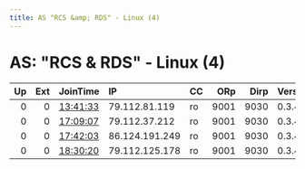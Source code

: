 ```yaml
---
title: AS "RCS &amp; RDS" - Linux (4)
---
```


# AS: "RCS &amp; RDS" - Linux (4)

|   Up |   Ext | JoinTime                                                                                            | IP             | CC   |   ORp |   Dirp | Version   | Contact   | Nickname    |   eFamMembers |
|-----:|------:|:----------------------------------------------------------------------------------------------------|:---------------|:-----|------:|-------:|:----------|:----------|:------------|--------------:|
|    0 |     0 | [13:41:33](https://metrics.torproject.org/rs.html#details/020D3CA434BE4F191DFCF588AA86A7B1C13D5FFB) | 79.112.81.119  | ro   |  9001 |   9030 | 0.3.4.9   | None      | self        |             1 |
|    0 |     0 | [17:09:07](https://metrics.torproject.org/rs.html#details/0CD70913D34537A078D46B2898CC17FE76952892) | 79.112.37.212  | ro   |  9001 |   9030 | 0.3.4.9   | None      | unmoved     |             1 |
|    0 |     0 | [17:42:03](https://metrics.torproject.org/rs.html#details/ED1A79FF8CD122B457B6FE3160AA772A39F3B548) | 86.124.191.249 | ro   |  9001 |   9030 | 0.3.4.9   | None      | hiroshima   |             1 |
|    0 |     0 | [18:30:20](https://metrics.torproject.org/rs.html#details/8A3ED73C72CAD25DA0D00757736E935037CEA535) | 79.112.125.178 | ro   |  9001 |   9030 | 0.3.4.9   | None      | importantly |             1 |
